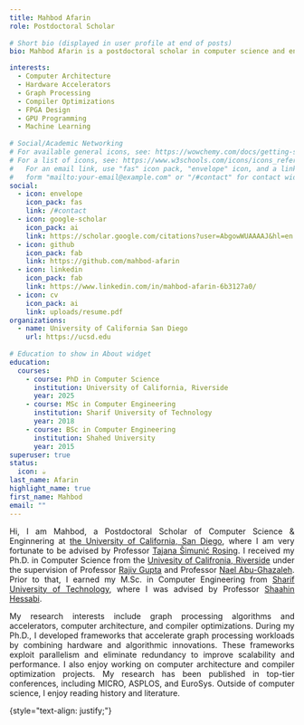 ```yaml
---
title: Mahbod Afarin
role: Postdoctoral Scholar
  
# Short bio (displayed in user profile at end of posts)
bio: Mahbod Afarin is a postdoctoral scholar in computer science and engineering at the University of California, San Diego, under the supervision of Professor Tajana Šimunić Rosing. His research interests include computer architecture, compiler optimization, and graph processing hardware and accelerators.

interests:
  - Computer Architecture
  - Hardware Accelerators
  - Graph Processing 
  - Compiler Optimizations
  - FPGA Design
  - GPU Programming
  - Machine Learning
  
# Social/Academic Networking
# For available general icons, see: https://wowchemy.com/docs/getting-started/page-builder/#icons
# For a list of icons, see: https://www.w3schools.com/icons/icons_reference.asp
#   For an email link, use "fas" icon pack, "envelope" icon, and a link in the
#   form "mailto:your-email@example.com" or "/#contact" for contact widget.
social:
  - icon: envelope
    icon_pack: fas
    link: /#contact
  - icon: google-scholar
    icon_pack: ai
    link: https://scholar.google.com/citations?user=AbgowWUAAAAJ&hl=en
  - icon: github
    icon_pack: fab
    link: https://github.com/mahbod-afarin
  - icon: linkedin
    icon_pack: fab
    link: https://www.linkedin.com/in/mahbod-afarin-6b3127a0/
  - icon: cv
    icon_pack: ai
    link: uploads/resume.pdf
organizations:
  - name: University of California San Diego
    url: https://ucsd.edu
    
# Education to show in About widget
education:
  courses:
    - course: PhD in Computer Science
      institution: University of California, Riverside
      year: 2025
    - course: MSc in Computer Engineering
      institution: Sharif University of Technology
      year: 2018
    - course: BSc in Computer Engineering
      institution: Shahed University
      year: 2015
superuser: true
status:
  icon: ☕️
last_name: Afarin
highlight_name: true
first_name: Mahbod
email: ""
---
```


<div style="text-align: justify;">

Hi, I am Mahbod, a Postdoctoral Scholar of Computer Science & Enginnering at [the University of California, San Diego](https://ucsd.edu), where I am very fortunate to be advised by Professor [Tajana Šimunić Rosing](https://cseweb.ucsd.edu/~trosing/).  I received my Ph.D. in Computer Science from the [Univesity of Califronia, Riverside](https://www1.cs.ucr.edu/) under the supervision of Professor [Rajiv Gupta](http://www.cs.ucr.edu/~gupta/) and Professor [Nael Abu-Ghazaleh](https://www.cs.ucr.edu/~nael/). Prior to that, I earned my M.Sc. in Computer Engineering from [Sharif University of Technology](https://en.sharif.edu/), where I was advised by Professor [Shaahin Hessabi](https://sharif.edu/~hessabi/). 

My research interests include graph processing algorithms and accelerators, computer architecture, and compiler optimizations. During my Ph.D., I developed frameworks that accelerate graph processing workloads by combining hardware and algorithmic innovations. These frameworks exploit parallelism and eliminate redundancy to improve scalability and performance. I also enjoy working on computer architecture and compiler optimization projects. My research has been published in top-tier conferences, including MICRO, ASPLOS, and EuroSys. Outside of computer science, I enjoy reading history and literature.

<!-- During my PhD, I am working on the [GRASP](http://grasp.cs.ucr.edu/) project in the Computer Architecture and Programming Systems (GRASP) Lab.
 -->

 <!-- {{< icon name="graduation-cap" pack="fas" >}} {{< staticref "phd_thesis/" "newtab" >}} PhD Thesis {{< /staticref >}}|
 {{< icon name="book-reader" pack="fas" >}} {{< staticref "uploads/research_statement.pdf" "newtab" >}} Research Statement {{< /staticref >}} |
{{< icon name="adversal" pack="fab" >}} {{< staticref "https://instant.1point3acres.com/thread/890304" "newtab" >}} 招生 {{< /staticref >}} | -->

{style="text-align: justify;"}
